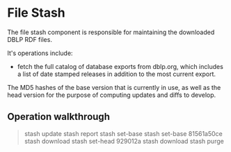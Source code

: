 # File Stash

The file stash component is responsible for maintaining the downloaded DBLP RDF files.

It's operations include:
- fetch the full catalog of database exports from dblp.org, which includes a list of date stamped releases in addition to the most current export.

The MD5 hashes of the base version that is currently in use, as well as the head version for the purpose of computing updates and diffs to develop.

## Operation walkthrough
> stash update
> stash report
> stash set-base
> stash set-base 81561a50ce
> stash download
> stash set-head 929012a
> stash download
> stash purge
